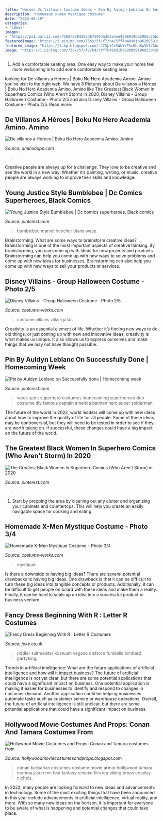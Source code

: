 ```yaml
---
title: "Heroes Vs Villains Costume Ideas ~ Pin By Auldyn Leblanc On Successfully Done"
description: "Homemade x-men mystique costume"
date: "2023-06-19"
categories:
- "ideas"
images:
- "https://pm1.narvii.com/7582/8384252d67209da362a3ee4596919ba3985c2bb2r1-1080-900v2_hq.jpg"
featuredImage: "https://i.pinimg.com/736x/5f/f7/b4/5ff7b489d1b9620959196853d4288a79.jpg"
featured_image: "https://4.bp.blogspot.com/-JCSpiCx5WbY/TkcNUuKwVkI/AAAAAAAAfiM/bCjs5UOZj28/s800/Conan%2BBarbarian%2Bcostumes.jpg"
image: "https://i.pinimg.com/736x/5f/f7/b4/5ff7b489d1b9620959196853d4288a79.jpg"
---
```



1. Add a comfortable seating area: One easy way to make your home feel more welcoming is to add some comfortable seating area.

	

		
looking for De villanos a Héroes | Boku No Hero Academia Amino. Amino you've visit to the right web. We have 8 Pictures about De villanos a Héroes | Boku No Hero Academia Amino. Amino like The Greatest Black Women In Superhero Comics (Who Aren&#039;t Storm) in 2020, Disney Villains - Group Halloween Costume - Photo 2/5 and also Disney Villains - Group Halloween Costume - Photo 2/5. Read more:
		
    
## De Villanos A Héroes | Boku No Hero Academia Amino. Amino

<img loading=lazy src="https://pm1.narvii.com/7582/8384252d67209da362a3ee4596919ba3985c2bb2r1-1080-900v2_hq.jpg" onerror="this.onerror=null;this.src='https://tse3.mm.bing.net/th?id=OIP.3tKmDG_M0bnzK4qJsu2TPAHaGK&amp;pid=15.1';" alt="De villanos a Héroes | Boku No Hero Academia Amino. Amino">

_Source: aminoapps.com_

>. 

	

Creative people are always up for a challenge. They love to be creative and see the world in a new way. Whether it’s painting, writing, or music, creative people are always working to improve their skills and knowledge.

    
## Young Justice Style Bumblebee | Dc Comics Superheroes, Black Comics

<img loading=lazy src="https://i.pinimg.com/736x/6e/2f/9d/6e2f9dd93831396adb8440d0268b71e3--dc-heroes-young-justice.jpg" onerror="this.onerror=null;this.src='https://tse2.mm.bing.net/th?id=OIP.xJgRKCQai2bRJsyF3nPTeAHaMW&amp;pid=15.1';" alt="Young Justice Style Bumblebee | Dc comics superheroes, Black comics">

_Source: pinterest.com_

>bumblebee marvel beecher titans wasp. 

	

Brainstorming: What are some ways to brainstorm creative ideas?
Brainstorming is one of the most important aspects of creative thinking. By brainstorming, you can come up with ideas for new projects and products. Brainstorming can help you come up with new ways to solve problems and come up with new ideas for businesses. Brainstorming can also help you come up with new ways to sell your products or services.

    
## Disney Villains - Group Halloween Costume - Photo 2/5

<img loading=lazy src="https://photos.costume-works.com/full/disney_villains1.jpg" onerror="this.onerror=null;this.src='https://tse2.mm.bing.net/th?id=OIP.7e4lW9dMsR8dLrKP_oe4nQHaKP&amp;pid=15.1';" alt="Disney Villains - Group Halloween Costume - Photo 2/5">

_Source: costume-works.com_

>costume villains villain jafar. 

	

Creativity is an essential element of life. Whether it’s finding new ways to do old things, or just coming up with new and innovative ideas, creativity is what makes us unique. It also allows us to express ourselves and make things that we may not have thought possible.

    
## Pin By Auldyn Leblanc On Successfully Done | Homecoming Week

<img loading=lazy src="https://i.pinimg.com/736x/9b/31/c1/9b31c1e761da1c21d034a700a93e0523--creative-costumes-diy-costumes.jpg" onerror="this.onerror=null;this.src='https://tse4.mm.bing.net/th?id=OIP.E-V98IN7fyPj8Qw5-jYYxQHaFj&amp;pid=15.1';" alt="Pin by Auldyn Leblanc on Successfully done | Homecoming week">

_Source: pinterest.com_

>week spirit superhero costumes homecoming superheroes duo costume diy famous captain america batman hero super spiderman. 

	

The future of the world
In 2022, world leaders will come up with new ideas about how to improve the quality of life for all people. Some of these ideas may be controversial, but they will need to be tested in order to see if they are worth taking on. If successful, these changes could have a big impact on the future of the world.

    
## The Greatest Black Women In Superhero Comics (Who Aren&#039;t Storm) In 2020

<img loading=lazy src="https://i.pinimg.com/736x/5f/f7/b4/5ff7b489d1b9620959196853d4288a79.jpg" onerror="this.onerror=null;this.src='https://tse3.mm.bing.net/th?id=OIP.4xUSwk7GFDds29eUH2Q1TQHaMv&amp;pid=15.1';" alt="The Greatest Black Women In Superhero Comics (Who Aren&#039;t Storm) in 2020">

_Source: pinterest.com_

>. 

	

1. Start by prepping the area by cleaning out any clutter and organizing your cabinets and countertops. This will help you create an easily navigable space for cooking and eating.

    
## Homemade X-Men Mystique Costume - Photo 3/4

<img loading=lazy src="https://photos.costume-works.com/full/mystique3.jpg" onerror="this.onerror=null;this.src='https://tse4.mm.bing.net/th?id=OIP.0KfQTMdiJjeRtLLRRsup0QHaNJ&amp;pid=15.1';" alt="Homemade X-Men Mystique Costume - Photo 3/4">

_Source: costume-works.com_

>mystique. 

	

Is there a downside to having big ideas?
There are several potential drawbacks to having big ideas. One drawback is that it can be difficult to turn these big ideas into tangible concepts or products. Additionally, it can be difficult to get people on board with these ideas and make them a reality. Finally, it can be hard to scale up an idea into a successful product or business venture.

    
## Fancy Dress Beginning With R : Letter R Costumes

<img loading=lazy src="http://cdn.shopify.com/s/files/1/0450/5747/4713/products/00095113p.png?v=1619580447" onerror="this.onerror=null;this.src='https://tse1.mm.bing.net/th?id=OIP.zS5peesdaVQpmWfh3D0IgQHaLv&amp;pid=15.1';" alt="Fancy Dress Beginning With R : Letter R Costumes">

_Source: joke.co.uk_

>riddler suitmeister kostuum vegaoo disfarce funidelia lombard partyking. 

	

Trends in artificial intelligence: What are the future applications of artificial intelligence and how will it impact business?
The future of artificial intelligence is not yet clear, but there are some potential applications that could have a significant impact on business. One potential application is making it easier for businesses to identify and respond to changes in customer demand. Another application could be helping businesses automate tasks such as customer service or warehouse operations. Overall, the future of artificial intelligence is still unclear, but there are some potential applications that could have a significant impact on business.

    
## Hollywood Movie Costumes And Props: Conan And Tamara Costumes From

<img loading=lazy src="https://4.bp.blogspot.com/-JCSpiCx5WbY/TkcNUuKwVkI/AAAAAAAAfiM/bCjs5UOZj28/s800/Conan%2BBarbarian%2Bcostumes.jpg" onerror="this.onerror=null;this.src='https://tse1.mm.bing.net/th?id=OIP.9PrF_QT5KwvrIlYcKqyfPQHaK7&amp;pid=15.1';" alt="Hollywood Movie Costumes and Props: Conan and Tamara costumes from">

_Source: hollywoodmoviecostumesandprops.blogspot.com_

>conan barbarian costumes costume movie armor hollywood tamara momoa jason ren fest fantasy remake film leg viking props cosplay nichols. 

	

In 2022, many people are looking forward to new ideas and advancements in technology. Some of the most exciting things that have been announced in this year include advancements in artificial intelligence, virtual reality, and more. With so many new ideas on the horizon, it is important for everyone to be aware of what is happening and potential changes that could take place.

